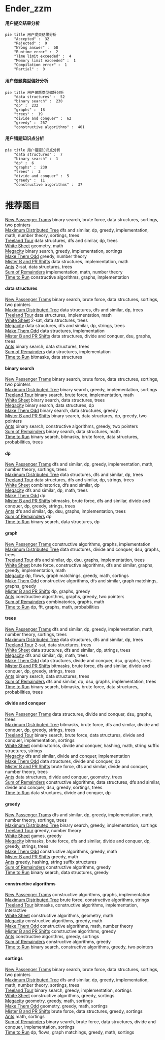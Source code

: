 # Ender_zzm
<!-- tabs:start -->
#### **用户提交结果分析**

```mermaid
pie title 用户提交结果分析
    "Accepted" :  32
    "Rejected" :  0
    "Wrong answer" :  58
    "Runtime error" :  2
    "Time limit exceeded" :  4
    "Memory limit exceeded" :  1
    "Compilation error" :  1
    "Partial" :  0
```
#### **用户做题类型偏好分析**

```mermaid
pie title 用户做题类型偏好分析
    "data structures" :  52
    "binary search" :  230
    "dp" :  232
    "graphs" :  18
    "trees" :  19
    "divide and conquer" :  62
    "greedy" :  267
    "constructive algorithms" :  401
```
#### **用户错题知识点分析**

```mermaid
pie title 用户错题知识点分析
    "data structures" :  7
    "binary search" :  1
    "dp" :  6
    "graphs" :  230
    "trees" :  3
    "divide and conquer" :  5
    "greedy" :  11
    "constructive algorithms" :  37
```
<!-- tabs:end -->
# 推荐题目
[New Passenger Trams](http://codeforces.com/problemset/problem/1379/D)		binary search,
                        brute force,
                        data structures,
                        sortings,
                        two pointers		  
[Maximum Distributed Tree](http://codeforces.com/problemset/problem/1401/D)		dfs and similar,
                        dp,
                        greedy,
                        implementation,
                        math,
                        number theory,
                        sortings,
                        trees		  
[Treeland Tour](http://codeforces.com/problemset/problem/490/F)		data structures,
                        dfs and similar,
                        dp,
                        trees		  
[White Sheet](http://codeforces.com/problemset/problem/1216/C)		geometry,
                        math		  
[Megacity](http://codeforces.com/problemset/problem/424/B)		binary search,
                        greedy,
                        implementation,
                        sortings		  
[Make Them Odd](http://codeforces.com/problemset/problem/1277/B)		greedy,
                        number theory		  
[Mister B and PR Shifts](https://codeforces.com/contest/820/problem/D)		data structures,
                        implementation,
                        math		  
[Ants](https://codeforces.com/contest/318/problem/D)		2-sat,
                        data structures,
                        trees		  
[Sum of Remainders](http://codeforces.com/problemset/problem/616/E)		implementation,
                        math,
                        number theory		  
[Time to Run](http://codeforces.com/problemset/problem/1301/D)		constructive algorithms,
                        graphs,
                        implementation		  
<!-- tabs:start -->
#### **data structures**
[New Passenger Trams](http://codeforces.com/problemset/problem/1379/D)		binary search,
                        brute force,
                        data structures,
                        sortings,
                        two pointers		  
[Maximum Distributed Tree](http://codeforces.com/problemset/problem/490/F)		data structures,
                        dfs and similar,
                        dp,
                        trees		  
[Treeland Tour](https://codeforces.com/contest/820/problem/D)		data structures,
                        implementation,
                        math		  
[White Sheet](https://codeforces.com/contest/318/problem/D)		2-sat,
                        data structures,
                        trees		  
[Megacity](http://codeforces.com/problemset/problem/163/E)		data structures,
                        dfs and similar,
                        dp,
                        strings,
                        trees		  
[Make Them Odd](https://codeforces.com/contest/1180/problem/C)		data structures,
                        implementation		  
[Mister B and PR Shifts](http://codeforces.com/problemset/problem/1217/F)		data structures,
                        divide and conquer,
                        dsu,
                        graphs,
                        trees		  
[Ants](http://codeforces.com/problemset/problem/817/F)		binary search,
                        data structures,
                        trees		  
[Sum of Remainders](http://codeforces.com/problemset/problem/1279/C)		data structures,
                        implementation		  
[Time to Run](http://codeforces.com/problemset/problem/242/E)		bitmasks,
                        data structures		  
#### **binary search**
[New Passenger Trams](http://codeforces.com/problemset/problem/1379/D)		binary search,
                        brute force,
                        data structures,
                        sortings,
                        two pointers		  
[Maximum Distributed Tree](http://codeforces.com/problemset/problem/424/B)		binary search,
                        greedy,
                        implementation,
                        sortings		  
[Treeland Tour](http://codeforces.com/problemset/problem/750/A)		binary search,
                        brute force,
                        implementation,
                        math		  
[White Sheet](http://codeforces.com/problemset/problem/817/F)		binary search,
                        data structures,
                        trees		  
[Megacity](http://codeforces.com/problemset/problem/1476/F)		binary search,
                        data structures,
                        dp		  
[Make Them Odd](http://codeforces.com/problemset/problem/460/C)		binary search,
                        data structures,
                        greedy		  
[Mister B and PR Shifts](http://codeforces.com/problemset/problem/1492/C)		binary search,
                        data structures,
                        dp,
                        greedy,
                        two pointers		  
[Ants](http://codeforces.com/problemset/problem/1463/D)		binary search,
                        constructive algorithms,
                        greedy,
                        two pointers		  
[Sum of Remainders](http://codeforces.com/problemset/problem/1490/G)		binary search,
                        data structures,
                        math		  
[Time to Run](http://codeforces.com/problemset/problem/1479/D)		binary search,
                        bitmasks,
                        brute force,
                        data structures,
                        probabilities,
                        trees		  
#### **dp**
[New Passenger Trams](http://codeforces.com/problemset/problem/1401/D)		dfs and similar,
                        dp,
                        greedy,
                        implementation,
                        math,
                        number theory,
                        sortings,
                        trees		  
[Maximum Distributed Tree](http://codeforces.com/problemset/problem/490/F)		data structures,
                        dfs and similar,
                        dp,
                        trees		  
[Treeland Tour](http://codeforces.com/problemset/problem/163/E)		data structures,
                        dfs and similar,
                        dp,
                        strings,
                        trees		  
[White Sheet](http://codeforces.com/problemset/problem/1178/F1)		combinatorics,
                        dfs and similar,
                        dp		  
[Megacity](http://codeforces.com/problemset/problem/802/L)		dfs and similar,
                        dp,
                        math,
                        trees		  
[Make Them Odd](http://codeforces.com/problemset/problem/132/C)		dp		  
[Mister B and PR Shifts](http://codeforces.com/problemset/problem/1285/D)		bitmasks,
                        brute force,
                        dfs and similar,
                        divide and conquer,
                        dp,
                        greedy,
                        strings,
                        trees		  
[Ants](http://codeforces.com/problemset/problem/81/E)		dfs and similar,
                        dp,
                        dsu,
                        graphs,
                        implementation,
                        trees		  
[Sum of Remainders](http://codeforces.com/problemset/problem/261/D)		dp		  
[Time to Run](http://codeforces.com/problemset/problem/1476/F)		binary search,
                        data structures,
                        dp		  
#### **graph**
[New Passenger Trams](http://codeforces.com/problemset/problem/1301/D)		constructive algorithms,
                        graphs,
                        implementation		  
[Maximum Distributed Tree](http://codeforces.com/problemset/problem/1217/F)		data structures,
                        divide and conquer,
                        dsu,
                        graphs,
                        trees		  
[Treeland Tour](http://codeforces.com/problemset/problem/81/E)		dfs and similar,
                        dp,
                        dsu,
                        graphs,
                        implementation,
                        trees		  
[White Sheet](http://codeforces.com/problemset/problem/1487/C)		brute force,
                        constructive algorithms,
                        dfs and similar,
                        graphs,
                        greedy,
                        implementation,
                        math		  
[Megacity](http://codeforces.com/problemset/problem/1437/C)		dp,
                        flows,
                        graph matchings,
                        greedy,
                        math,
                        sortings		  
[Make Them Odd](http://codeforces.com/problemset/problem/1470/D)		constructive algorithms,
                        dfs and similar,
                        graph matchings,
                        graphs,
                        greedy		  
[Mister B and PR Shifts](http://codeforces.com/problemset/problem/1476/C)		dp,
                        graphs,
                        greedy		  
[Ants](http://codeforces.com/problemset/problem/1304/D)		constructive algorithms,
                        graphs,
                        greedy,
                        two pointers		  
[Sum of Remainders](http://codeforces.com/problemset/problem/1475/C)		combinatorics,
                        graphs,
                        math		  
[Time to Run](http://codeforces.com/problemset/problem/553/E)		dp,
                        fft,
                        graphs,
                        math,
                        probabilities		  
#### **trees**
[New Passenger Trams](http://codeforces.com/problemset/problem/1401/D)		dfs and similar,
                        dp,
                        greedy,
                        implementation,
                        math,
                        number theory,
                        sortings,
                        trees		  
[Maximum Distributed Tree](http://codeforces.com/problemset/problem/490/F)		data structures,
                        dfs and similar,
                        dp,
                        trees		  
[Treeland Tour](https://codeforces.com/contest/318/problem/D)		2-sat,
                        data structures,
                        trees		  
[White Sheet](http://codeforces.com/problemset/problem/163/E)		data structures,
                        dfs and similar,
                        dp,
                        strings,
                        trees		  
[Megacity](http://codeforces.com/problemset/problem/802/L)		dfs and similar,
                        dp,
                        math,
                        trees		  
[Make Them Odd](http://codeforces.com/problemset/problem/1217/F)		data structures,
                        divide and conquer,
                        dsu,
                        graphs,
                        trees		  
[Mister B and PR Shifts](http://codeforces.com/problemset/problem/1285/D)		bitmasks,
                        brute force,
                        dfs and similar,
                        divide and conquer,
                        dp,
                        greedy,
                        strings,
                        trees		  
[Ants](http://codeforces.com/problemset/problem/817/F)		binary search,
                        data structures,
                        trees		  
[Sum of Remainders](http://codeforces.com/problemset/problem/81/E)		dfs and similar,
                        dp,
                        dsu,
                        graphs,
                        implementation,
                        trees		  
[Time to Run](http://codeforces.com/problemset/problem/1479/D)		binary search,
                        bitmasks,
                        brute force,
                        data structures,
                        probabilities,
                        trees		  
#### **divide and conquer**
[New Passenger Trams](http://codeforces.com/problemset/problem/1217/F)		data structures,
                        divide and conquer,
                        dsu,
                        graphs,
                        trees		  
[Maximum Distributed Tree](http://codeforces.com/problemset/problem/1285/D)		bitmasks,
                        brute force,
                        dfs and similar,
                        divide and conquer,
                        dp,
                        greedy,
                        strings,
                        trees		  
[Treeland Tour](http://codeforces.com/problemset/problem/1461/D)		binary search,
                        brute force,
                        data structures,
                        divide and conquer,
                        implementation,
                        sortings		  
[White Sheet](http://codeforces.com/problemset/problem/1466/G)		combinatorics,
                        divide and conquer,
                        hashing,
                        math,
                        string suffix structures,
                        strings		  
[Megacity](http://codeforces.com/problemset/problem/1490/D)		dfs and similar,
                        divide and conquer,
                        implementation		  
[Make Them Odd](https://codeforces.com/contest/1483/problem/C)		data structures,
                        divide and conquer,
                        dp		  
[Mister B and PR Shifts](http://codeforces.com/problemset/problem/1491/E)		brute force,
                        dfs and similar,
                        divide and conquer,
                        number theory,
                        trees		  
[Ants](http://codeforces.com/problemset/problem/1303/G)		data structures,
                        divide and conquer,
                        geometry,
                        trees		  
[Sum of Remainders](http://codeforces.com/problemset/problem/1494/D)		constructive algorithms,
                        data structures,
                        dfs and similar,
                        divide and conquer,
                        dsu,
                        greedy,
                        sortings,
                        trees		  
[Time to Run](http://codeforces.com/problemset/problem/1482/E)		data structures,
                        divide and conquer,
                        dp		  
#### **greedy**
[New Passenger Trams](http://codeforces.com/problemset/problem/1401/D)		dfs and similar,
                        dp,
                        greedy,
                        implementation,
                        math,
                        number theory,
                        sortings,
                        trees		  
[Maximum Distributed Tree](http://codeforces.com/problemset/problem/424/B)		binary search,
                        greedy,
                        implementation,
                        sortings		  
[Treeland Tour](http://codeforces.com/problemset/problem/1277/B)		greedy,
                        number theory		  
[White Sheet](https://codeforces.com/contest/820/problem/C)		games,
                        greedy		  
[Megacity](http://codeforces.com/problemset/problem/1285/D)		bitmasks,
                        brute force,
                        dfs and similar,
                        divide and conquer,
                        dp,
                        greedy,
                        strings,
                        trees		  
[Make Them Odd](http://codeforces.com/problemset/problem/1349/B)		constructive algorithms,
                        greedy,
                        math		  
[Mister B and PR Shifts](http://codeforces.com/problemset/problem/1445/B)		greedy,
                        math		  
[Ants](http://codeforces.com/problemset/problem/19/C)		greedy,
                        hashing,
                        string suffix structures		  
[Sum of Remainders](http://codeforces.com/problemset/problem/1493/A)		constructive algorithms,
                        greedy		  
[Time to Run](http://codeforces.com/problemset/problem/460/C)		binary search,
                        data structures,
                        greedy		  
#### **constructive algorithms**
[New Passenger Trams](http://codeforces.com/problemset/problem/1301/D)		constructive algorithms,
                        graphs,
                        implementation		  
[Maximum Distributed Tree](http://codeforces.com/problemset/problem/670/F)		brute force,
                        constructive algorithms,
                        strings		  
[Treeland Tour](http://codeforces.com/problemset/problem/1088/D)		bitmasks,
                        constructive algorithms,
                        implementation,
                        interactive		  
[White Sheet](http://codeforces.com/problemset/problem/820/B)		constructive algorithms,
                        geometry,
                        math		  
[Megacity](http://codeforces.com/problemset/problem/1349/B)		constructive algorithms,
                        greedy,
                        math		  
[Make Them Odd](http://codeforces.com/problemset/problem/1454/D)		constructive algorithms,
                        math,
                        number theory		  
[Mister B and PR Shifts](http://codeforces.com/problemset/problem/1493/A)		constructive algorithms,
                        greedy		  
[Ants](http://codeforces.com/problemset/problem/1446/A)		constructive algorithms,
                        greedy,
                        sortings		  
[Sum of Remainders](http://codeforces.com/problemset/problem/1493/A)		constructive algorithms,
                        greedy		  
[Time to Run](http://codeforces.com/problemset/problem/1463/D)		binary search,
                        constructive algorithms,
                        greedy,
                        two pointers		  
#### **sortings**
[New Passenger Trams](http://codeforces.com/problemset/problem/1379/D)		binary search,
                        brute force,
                        data structures,
                        sortings,
                        two pointers		  
[Maximum Distributed Tree](http://codeforces.com/problemset/problem/1401/D)		dfs and similar,
                        dp,
                        greedy,
                        implementation,
                        math,
                        number theory,
                        sortings,
                        trees		  
[Treeland Tour](http://codeforces.com/problemset/problem/424/B)		binary search,
                        greedy,
                        implementation,
                        sortings		  
[White Sheet](http://codeforces.com/problemset/problem/1446/A)		constructive algorithms,
                        greedy,
                        sortings		  
[Megacity](https://codeforces.com/contest/1496/problem/C)		geometry,
                        greedy,
                        math,
                        sortings		  
[Make Them Odd](http://codeforces.com/problemset/problem/1495/A)		geometry,
                        greedy,
                        math,
                        sortings		  
[Mister B and PR Shifts](http://codeforces.com/problemset/problem/1497/A)		brute force,
                        data structures,
                        greedy,
                        sortings		  
[Ants](http://codeforces.com/problemset/problem/1427/A)		math,
                        sortings		  
[Sum of Remainders](http://codeforces.com/problemset/problem/1461/D)		binary search,
                        brute force,
                        data structures,
                        divide and conquer,
                        implementation,
                        sortings		  
[Time to Run](http://codeforces.com/problemset/problem/1437/C)		dp,
                        flows,
                        graph matchings,
                        greedy,
                        math,
                        sortings		  
<!-- tabs:end -->
